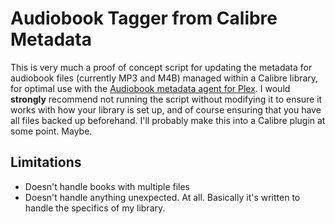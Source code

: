 # Audiobook Tagger from Calibre Metadata

This is very much a proof of concept script for updating the metadata for audiobook files (currently MP3 and M4B) managed within a Calibre library, for optimal use with the [Audiobook metadata agent for Plex](https://github.com/seanap/Audiobooks.bundle). I would **strongly** recommend not running the script without modifying it to ensure it works with how your library is set up, and of course ensuring that you have all files backed up beforehand. I'll probably make this into a Calibre plugin at some point. Maybe.

## Limitations
* Doesn't handle books with multiple files
* Doesn't handle anything unexpected. At all. Basically it's written to handle the specifics of my library.